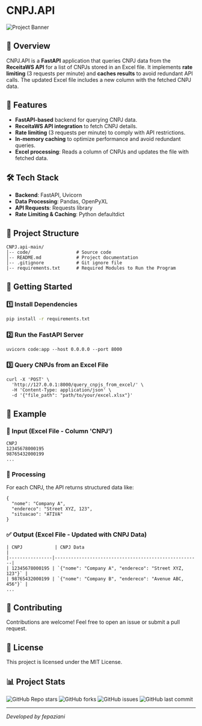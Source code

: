 # CNPJ.API

![Project Banner](https://socialify.git.ci/fepaziani/CNPJ.API/image?description=1&language=1&name=1&owner=1&pattern=Solid&stargazers=1&theme=Dark)

## 📌 Overview
CNPJ.API is a **FastAPI** application that queries CNPJ data from the **ReceitaWS API** for a list of CNPJs stored in an Excel file. It implements **rate limiting** (3 requests per minute) and **caches results** to avoid redundant API calls. The updated Excel file includes a new column with the fetched CNPJ data.

## 🚀 Features
- **FastAPI-based** backend for querying CNPJ data.
- **ReceitaWS API integration** to fetch CNPJ details.
- **Rate limiting** (3 requests per minute) to comply with API restrictions.
- **In-memory caching** to optimize performance and avoid redundant queries.
- **Excel processing**: Reads a column of CNPJs and updates the file with fetched data.

## 🛠 Tech Stack
- **Backend**: FastAPI, Uvicorn
- **Data Processing**: Pandas, OpenPyXL
- **API Requests**: Requests library
- **Rate Limiting & Caching**: Python defaultdict

## 📂 Project Structure
```
CNPJ.api-main/
│-- code/                 # Source code
│-- README.md             # Project documentation
│-- .gitignore            # Git ignore file
|-- requirements.txt      # Required Modules to Run the Program
```

## 🚀 Getting Started
### 1️⃣ Install Dependencies
```bash
pip install -r requirements.txt
```
### 2️⃣ Run the FastAPI Server
```
uvicorn code:app --host 0.0.0.0 --port 8000
```
### 3️⃣ Query CNPJs from an Excel File
```
curl -X 'POST' \
  'http://127.0.0.1:8000/query_cnpjs_from_excel/' \
  -H 'Content-Type: application/json' \
  -d '{"file_path": "path/to/your/excel.xlsx"}'
```

## 📌 Example
### 📝 Input (Excel File - Column 'CNPJ')
```
CNPJ
12345678000195
98765432000199
...
```
### 🔄 Processing
For each CNPJ, the API returns structured data like:
```
{
  "nome": "Company A",
  "endereco": "Street XYZ, 123",
  "situacao": "ATIVA"
}
```
### ✅ Output (Excel File - Updated with CNPJ Data)
```
| CNPJ            | CNPJ Data                                            |
|----------------|------------------------------------------------------|
| 12345678000195 | `{"nome": "Company A", "endereco": "Street XYZ, 123"}` |
| 98765432000199 | `{"nome": "Company B", "endereco": "Avenue ABC, 456"}` |
...
```

## 🤝 Contributing

Contributions are welcome! Feel free to open an issue or submit a pull request.

## 📜 License

This project is licensed under the MIT License.

## 📊 Project Stats

![GitHub Repo stars](https://img.shields.io/github/stars/fepaziani/CNPJ.API.Data?style=social)
![GitHub forks](https://img.shields.io/github/forks/fepaziani/CNPJ.API?style=social)
![GitHub issues](https://img.shields.io/github/issues/fepaziani/CNPJ.API)
![GitHub last commit](https://img.shields.io/github/last-commit/fepaziani/CNPJ.API)

---

*Developed by fepaziani*
